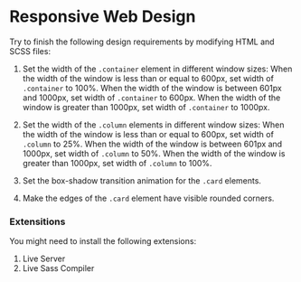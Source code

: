 # Responsive Web Design

Try to finish the following design requirements by modifying HTML and SCSS files:

1. Set the width of the `.container` element in different window sizes:
   When the width of the window is less than or equal to 600px, set width of `.container` to 100%.
   When the width of the window is between 601px and 1000px, set width of `.container` to 600px.
   When the width of the window is greater than 1000px, set width of `.container` to 1000px.

2. Set the width of the `.column` elements in different window sizes:
   When the width of the window is less than or equal to 600px, set width of `.column` to 25%.
   When the width of the window is between 601px and 1000px, set width of `.column` to 50%.
   When the width of the window is greater than 1000px, set width of `.column` to 100%.

3. Set the box-shadow transition animation for the `.card` elements.

4. Make the edges of the `.card` element have visible rounded corners.

### Extensitions

You might need to install the following extensions:

1. Live Server
2. Live Sass Compiler